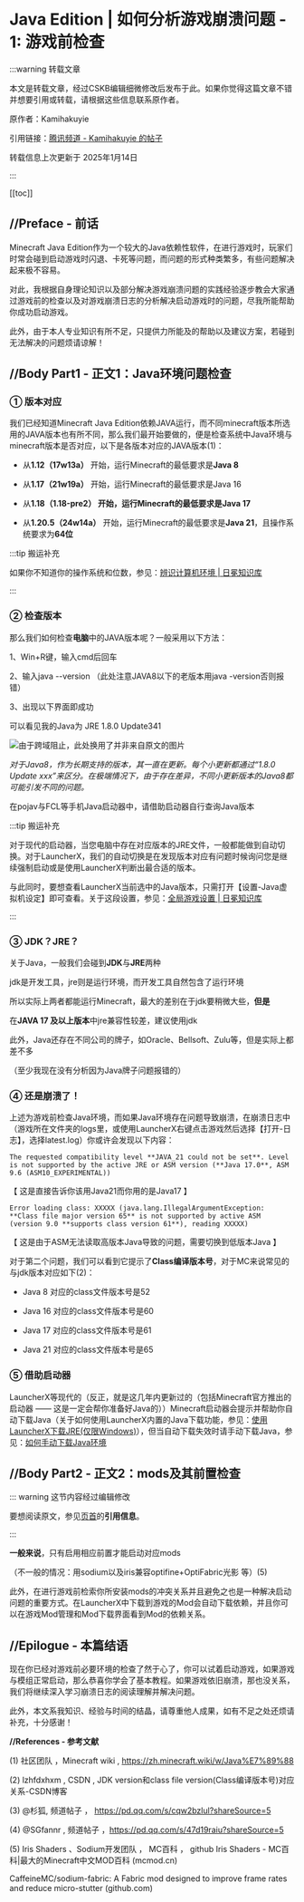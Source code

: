 # Java Edition | 如何分析游戏崩溃问题 - 1: 游戏前检查

:::warning 转载文章

本文是转载文章，经过CSKB编辑细微修改后发布于此。如果你觉得这篇文章不错并想要引用或转载，请根据这些信息联系原作者。

原作者：Kamihakuyie

引用链接：[腾讯频道 - Kamihakuyie 的帖子](https://qun.qq.com/qqweb/qunpro/share?_wv=3&_wwv=128&appChannel=share&inviteCode=2muCpb408BT&contentID=dwOtCX&businessType=2&jumpsource=shorturl)



转载信息上次更新于 2025年1月14日

:::

[[toc]]

## **//Preface  -  前话**

Minecraft Java Edition作为一个较大的Java依赖性软件，在进行游戏时，玩家们时常会碰到启动游戏时闪退、卡死等问题，而问题的形式种类繁多，有些问题解决起来极不容易。

对此，我根据自身理论知识以及部分解决游戏崩溃问题的实践经验逐步教会大家通过游戏前的检查以及对游戏崩溃日志的分析解决启动游戏时的问题，尽我所能帮助你成功启动游戏。

此外，由于本人专业知识有所不足，只提供力所能及的帮助以及建议方案，若碰到无法解决的问题烦请谅解！

## **//Body  Part1  -  正文1：Java环境问题检查**

### **① 版本对应**

我们已经知道Minecraft Java Edition依赖JAVA运行，而不同minecraft版本所选用的JAVA版本也有所不同，那么我们最开始要做的，便是检查系统中Java环境与minecraft版本是否对应，以下是各版本对应的JAVA版本(1)：

 

- 从**1.12（17w13a）** 开始，运行Minecraft的最低要求是**Java 8**

- 从**1.17（21w19a）** 开始，运行Minecraft的最低要求是Java 16

- 从**1.18（1.18-pre2） **开始，运行Minecraft的最低要求是**Java 17**

- 从**1.20.5（24w14a）** 开始，运行Minecraft的最低要求是**Java 21**，且操作系统要求为**64位**



 :::tip 搬运补充

如果你不知道你的操作系统和位数，参见：[辨识计算机环境 | 日冕知识库](/zhCN/guide/general/check-system.html)

:::

### **② 检查版本**

那么我们如何检查**电脑**中的JAVA版本呢？一般采用以下方法：

1、Win+R键，输入cmd后回车

2、输入java --version （此处注意JAVA8以下的老版本用java -version否则报错）

3、出现以下界面即成功

可以看见我的Java为 JRE 1.8.0 Update341

![由于跨域阻止，此处换用了并非来自原文的图片](/img/mcstarter/java-version.png)

 *对于Java8，作为长期支持的版本，其一直在更新。每个小更新都通过“1.8.0 Update xxx”来区分。在极端情况下，由于存在差异，不同小更新版本的Java8都可能引发不同的问题。*



在pojav与FCL等手机Java启动器中，请借助启动器自行查询Java版本



:::tip 搬运补充

对于现代的启动器，当您电脑中存在对应版本的JRE文件，一般都能做到自动切换。对于LauncherX，我们的自动切换是在发现版本对应有问题时候询问您是继续强制启动或是使用LauncherX判断出最合适的版本。

与此同时，要想查看LauncherX当前选中的Java版本，只需打开【设置-Java虚拟机设定】即可查看。关于这段设置，参见：[全局游戏设置 | 日冕知识库](/zhCN/lxguide/settings/item/global)

:::

 

### **③ JDK？JRE？**

关于Java，一般我们会碰到**JDK**与**JRE**两种

jdk是开发工具，jre则是运行环境，而开发工具自然包含了运行环境

所以实际上两者都能运行Minecraft，最大的差别在于jdk要稍微大些，**但是**

在**JAVA 17 及以上版本**中jre兼容性较差，建议使用jdk

 

此外，Java还存在不同公司的牌子，如Oracle、Bellsoft、Zulu等，但是实际上都差不多

（至少我现在没有分析因为Java牌子问题报错的）

 

### **④ 还是崩溃了！**

上述为游戏前检查Java环境，而如果Java环境存在问题导致崩溃，在崩溃日志中（游戏所在文件夹的logs里，或使用LauncherX右键点击游戏然后选择【打开-日志】，选择latest.log）你或许会发现以下内容：

```
The requested compatibility level **JAVA_21 could not be set**. Level is not supported by the active JRE or ASM version (**Java 17.0**, ASM 9.6 (ASM10_EXPERIMENTAL))
```

【 这是直接告诉你该用Java21而你用的是Java17 】



``` 
Error loading class: XXXXX (java.lang.IllegalArgumentException: **Class file major version 65** is not supported by active ASM (version 9.0 **supports class version 61**), reading XXXXX)
```

【 这是由于ASM无法读取高版本Java导致的问题，需要切换到低版本Java 】

 

对于第二个问题，我们可以看到它提示了**Class编译版本号**，对于MC来说常见的与jdk版本对应如下(2)：

 

- Java 8 对应的class文件版本号是52

- Java 16 对应的class文件版本号是60

- Java 17 对应的class文件版本号是61

- Java 21 对应的class文件版本号是65

 

### **⑤ 借助启动器**

LauncherX等现代的（反正，就是这几年内更新过的（包括Minecraft官方推出的启动器 —— 这是一定会帮你准备好Java的））Minecraft启动器会提示并帮助你自动下载Java（关于如何使用LauncherX内置的Java下载功能，参见：[使用LauncherX下载JRE(仅限Windows)](/zhCN/lxguide/others/download-jre.html#使用launcherx内置的下载-windows-x64)），但当自动下载失效时请手动下载Java，参见：[如何手动下载Java环境](/zhCN/lxguide/others/download-jre)

 

## **//Body Part2  -  正文2：mods及其前置检查**

 ::: warning 这节内容经过编辑修改

要想阅读原文，参见[页首](#)的**引用信息**。

:::

 

**一般来说**，只有启用相应前置才能启动对应mods

（不一般的情况：用sodium以及iris兼容optifine+OptiFabric光影 等）(5)

 

此外，在进行游戏前检索你所安装mods的冲突关系并且避免之也是一种解决启动问题的重要方式。在LauncherX中下载到游戏的Mod会自动下载依赖，并且你可以在游戏Mod管理和Mod下载界面看到Mod的依赖关系。

 

## **//Epilogue  -  本篇结语**

现在你已经对游戏前必要环境的检查了然于心了，你可以试着启动游戏，如果游戏与模组正常启动，那么恭喜你学会了基本教程。如果游戏依旧崩溃，那也没关系，我们将继续深入学习崩溃日志的阅读理解并解决问题。

此外，本文系我知识、经验与时间的结晶，请尊重他人成果，如有不足之处还烦请补充，十分感谢！

 

**//References  -  参考文献**

(1)  社区团队  ，Minecraft wiki  ,  https://zh.minecraft.wiki/w/Java%E7%89%88

(2)  lzhfdxhxm  ,  CSDN  ,  JDK version和class file version(Class编译版本号)对应关系-CSDN博客

(3)  @杉狐,  频道帖子   ， https://pd.qq.com/s/cqw2bzlul?shareSource=5

(4)   @SGfannr  ,  频道帖子  ，https://pd.qq.com/s/47d19raiu?shareSource=5

(5) Iris Shaders 、Sodium开发团队  ，  MC百科  ， github  Iris Shaders - MC百科|最大的Minecraft中文MOD百科 (mcmod.cn)

CaffeineMC/sodium-fabric: A Fabric mod designed to improve frame rates and reduce micro-stutter (github.com)

